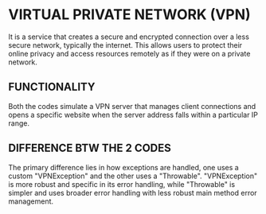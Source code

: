 # VIRTUAL PRIVATE NETWORK (VPN)
It is a service that creates a secure and encrypted connection over a less secure network, typically the internet. This allows users to protect their online privacy and access resources remotely as if they were on a private network.

## FUNCTIONALITY
Both the codes simulate a VPN server that manages client connections and opens a specific website when the server address falls within a particular IP range.

## DIFFERENCE BTW THE 2 CODES
The primary difference lies in how exceptions are handled, one uses a custom "VPNException" and the other uses a "Throwable". "VPNException" is more robust and specific in its error handling, while "Throwable" is simpler and uses broader error handling with less robust main method error management.
